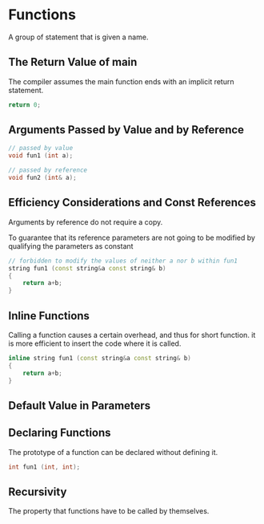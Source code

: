 # Functions

A group of statement that is given a name.

## The Return Value of main

The compiler assumes the main function ends with an implicit return statement.

```c++
return 0;
```

## Arguments Passed by Value and by Reference

```c++
// passed by value
void fun1 (int a);

// passed by reference
void fun2 (int& a);
```

## Efficiency Considerations and Const References

Arguments by reference do not require a copy.

To guarantee that its reference parameters are not going to be modified by qualifying the parameters as constant

```c++
// forbidden to modify the values of neither a nor b within fun1
string fun1 (const string&a const string& b) 
{
	return a+b;
}
```

## Inline Functions

Calling a function causes a certain overhead, and thus for short function. it is more efficient to insert the code where it is called.

```c++
inline string fun1 (const string&a const string& b)
{
	return a+b;
}
```

## Default Value in Parameters

## Declaring Functions

The prototype of a function can be declared without defining it.

```c++
int fun1 (int, int);
```

## Recursivity

The property that functions have to be called by themselves.